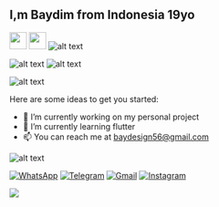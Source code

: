 
## I,m Baydim from Indonesia 19yo
<img 
src="https://camo.githubusercontent.com/e8e7b06ecf583bc040eb60e44eb5b8e0ecc5421320a92929ce21522dbc34c891/68747470733a2f2f6d656469612e67697068792e636f6d2f6d656469612f6876524a434c467a6361737252346961377a2f67697068792e676966" data-canonical-src="https://gyazo.com/eb5c5741b6a9a16c692170a41a49c858.png" width="30" />
<img src="https://camo.githubusercontent.com/d3359cb00ab0b5ed8f2e1fe3fceb4fbaf3b614340f8c0db99c17b9f50b351770/68747470733a2f2f656d6f6a69732e736c61636b6d6f6a69732e636f6d2f656d6f6a69732f696d616765732f313533313834393433302f343234362f626c6f622d73756e676c61737365732e6769663f31353331383439343330" data-canonical-src="https://gyazo.com/eb5c5741b6a9a16c692170a41a49c858.png" width="30" />
![alt text](https://activity-graph.herokuapp.com/graph?username=baydim&bg_color=0E111600&color=026700&line=026700&point=B5B8FF&area_color=181824&area=true&hide_border=true&custom_title=GitHub%20Commits%20Graph)


![alt text](https://github-readme-stats.vercel.app/api?username=baydim&show_icons=true&hide=&count_private=true&title_color=026700&text_color=026700&icon_color=026700&bg_color=18182400&hide_border=true&show_icons=true)
![alt text](https://github-readme-streak-stats.herokuapp.com/?user=baydim&stroke=026700&background=18182400&ring=026700&fire=026700&currStreakNum=026700&currStreakLabel=026700&sideNums=026700&sideLabels=026700&dates=026700&hide_border=true)

![alt text](https://github-readme-stats.vercel.app/api/top-langs/?username=baydim&langs_count=20&title_color=026700&text_color=026700&icon_color=026700&bg_color=0E111600&hide_border=true&locale=en&custom_title=Top%20%Languages)

Here are some ideas to get you started:

- 🔭 I’m currently working on my personal project
- 🌱 I’m currently learning flutter
- :mailbox: You can reach me at baydesign56@gmail.com

![alt text](https://github-profile-trophy.vercel.app/?username=baydim)



[![WhatsApp](https://img.shields.io/badge/WhatsApp-25D366?style=for-the-badge&logo=whatsapp&logoColor=white)](https://wa.me/6285735379740)
[![Telegram](https://img.shields.io/badge/Telegram-26A5E4?style=for-the-badge&logo=telegram&logoColor=white)](https://www.t.me/temenyahidrogen)
[![Gmail](https://img.shields.io/badge/Gmail-EA4335?style=for-the-badge&logo=gmail&logoColor=white)](mailto:baydesign56@gmail.com.com?subject=github_message)
[![Instagram](https://img.shields.io/badge/Instagram-CA377D?style=for-the-badge&logo=instagram&logoColor=white)](https://www.instagram.com/baydim18?r=nametag)

![](https://komarev.com/ghpvc/?username=baydim&color=green&label=Views)

